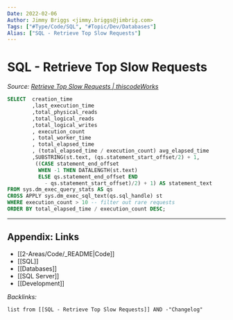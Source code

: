 ```yaml
---
Date: 2022-02-06
Author: Jimmy Briggs <jimmy.briggs@jimbrig.com>
Tags: ["#Type/Code/SQL", "#Topic/Dev/Databases"]
Alias: ["SQL - Retrieve Top Slow Requests"]
---
```


# SQL - Retrieve Top Slow Requests

*Source: [Retrieve Top Slow Requests | thiscodeWorks](https://www.thiscodeworks.com/61faf178b783be0015bbaf73)*

```SQL
SELECT  creation_time 
        ,last_execution_time
        ,total_physical_reads
        ,total_logical_reads 
        ,total_logical_writes
        , execution_count
        , total_worker_time
        , total_elapsed_time
        , (total_elapsed_time / execution_count) avg_elapsed_time
        ,SUBSTRING(st.text, (qs.statement_start_offset/2) + 1,
         ((CASE statement_end_offset
          WHEN -1 THEN DATALENGTH(st.text)
          ELSE qs.statement_end_offset END
            - qs.statement_start_offset)/2) + 1) AS statement_text
FROM sys.dm_exec_query_stats AS qs
CROSS APPLY sys.dm_exec_sql_text(qs.sql_handle) st
WHERE execution_count > 10 -- filter out rare requests
ORDER BY total_elapsed_time / execution_count DESC;
```


***

## Appendix: Links

- [[2-Areas/Code/_README|Code]]
- [[SQL]]
- [[Databases]]
- [[SQL Server]]
- [[Development]]

*Backlinks:*

```dataview
list from [[SQL - Retrieve Top Slow Requests]] AND -"Changelog"
```